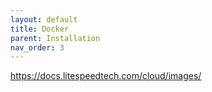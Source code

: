 ```yaml
---
layout: default
title: Docker
parent: Installation
nav_order: 3
---
```

https://docs.litespeedtech.com/cloud/images/